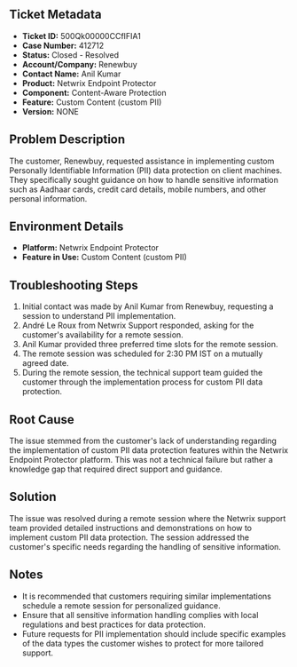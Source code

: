 ## Ticket Metadata
- **Ticket ID:** 500Qk00000CCfIFIA1
- **Case Number:** 412712
- **Status:** Closed - Resolved
- **Account/Company:** Renewbuy
- **Contact Name:** Anil Kumar
- **Product:** Netwrix Endpoint Protector
- **Component:** Content-Aware Protection
- **Feature:** Custom Content (custom PII)
- **Version:** NONE

## Problem Description
The customer, Renewbuy, requested assistance in implementing custom Personally Identifiable Information (PII) data protection on client machines. They specifically sought guidance on how to handle sensitive information such as Aadhaar cards, credit card details, mobile numbers, and other personal information.

## Environment Details
- **Platform:** Netwrix Endpoint Protector
- **Feature in Use:** Custom Content (custom PII)

## Troubleshooting Steps
1. Initial contact was made by Anil Kumar from Renewbuy, requesting a session to understand PII implementation.
2. André Le Roux from Netwrix Support responded, asking for the customer's availability for a remote session.
3. Anil Kumar provided three preferred time slots for the remote session.
4. The remote session was scheduled for 2:30 PM IST on a mutually agreed date.
5. During the remote session, the technical support team guided the customer through the implementation process for custom PII data protection.

## Root Cause
The issue stemmed from the customer's lack of understanding regarding the implementation of custom PII data protection features within the Netwrix Endpoint Protector platform. This was not a technical failure but rather a knowledge gap that required direct support and guidance.

## Solution
The issue was resolved during a remote session where the Netwrix support team provided detailed instructions and demonstrations on how to implement custom PII data protection. The session addressed the customer's specific needs regarding the handling of sensitive information.

## Notes
- It is recommended that customers requiring similar implementations schedule a remote session for personalized guidance.
- Ensure that all sensitive information handling complies with local regulations and best practices for data protection.
- Future requests for PII implementation should include specific examples of the data types the customer wishes to protect for more tailored support.